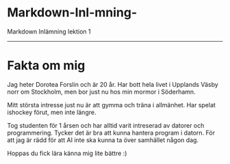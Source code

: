 # Markdown-Inl-mning-
Markdown Inlämning lektion 1 
____ 

# Fakta om mig 
Jag heter Dorotea Forslin och är 20 år. Har bott hela livet i Upplands Väsby norr om Stockholm, men bor just nu hos min mormor i Söderhamn. 

Mitt största intresse just nu är att gymma och träna i allmänhet. Har spelat ishockey förut, men inte längre. 

Tog studenten för 1 årsen och har alltid varit intreserad av datorer och programmering. Tycker det är bra att kunna hantera program i datorn. För att jag är rädd för att AI inte ska kunna ta över samhället någon dag. 

Hoppas du fick lära känna mig lite bättre :)